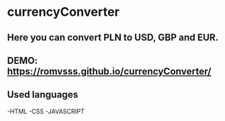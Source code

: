 # currencyConverter

## Here you can convert PLN to USD, GBP and EUR.

## DEMO: https://romvsss.github.io/currencyConverter/

## Used languages
-HTML
-CSS
-JAVASCRIPT
